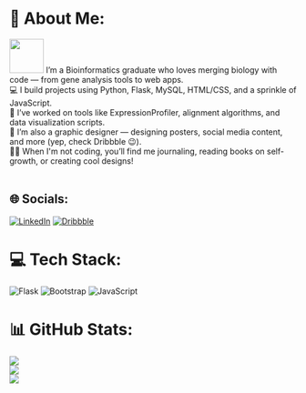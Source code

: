 # 💫 About Me:
<img src="https://media.giphy.com/media/LMcB8XospGZO8UQq87/giphy.gif" width="60"/>
I’m a Bioinformatics graduate who loves merging biology with code — from gene analysis tools to web apps.<br>💻 I build projects using Python, Flask, MySQL, HTML/CSS, and a sprinkle of JavaScript.<br>🧪 I’ve worked on tools like ExpressionProfiler, alignment algorithms, and data visualization scripts.<br>🎨 I’m also a graphic designer — designing posters, social media content, and more (yep, check Dribbble 😉).<br>🧘‍♀️ When I'm not coding, you’ll find me journaling, reading books on self-growth, or creating cool designs!<br><br>


## 🌐 Socials:
[![LinkedIn](https://img.shields.io/badge/LinkedIn-%230077B5.svg?logo=linkedin&logoColor=white)](https://linkedin.com/in/https://www.linkedin.com/in/tooba-zahra-ab2015246/) 
[![Dribbble](https://img.shields.io/badge/Dribbble-%23EA4C89.svg?logo=dribbble&logoColor=white)](https://dribbble.com/Tobaz)

# 💻 Tech Stack:
![Flask](https://img.shields.io/badge/flask-%23000.svg?style=for-the-badge&logo=flask&logoColor=white) ![Bootstrap](https://img.shields.io/badge/bootstrap-%238511FA.svg?style=for-the-badge&logo=bootstrap&logoColor=white) ![JavaScript](https://img.shields.io/badge/javascript-%23323330.svg?style=for-the-badge&logo=javascript&logoColor=%23F7DF1E)
# 📊 GitHub Stats:
![](https://github-readme-stats.vercel.app/api?username=ToobaZahra&theme=dark&hide_border=false&include_all_commits=false&count_private=false)<br/>
![](https://nirzak-streak-stats.vercel.app/?user=ToobaZahra&theme=dark&hide_border=false)<br/>
![](https://github-readme-stats.vercel.app/api/top-langs/?username=ToobaZahra&theme=dark&hide_border=false&include_all_commits=false&count_private=false&layout=compact)

